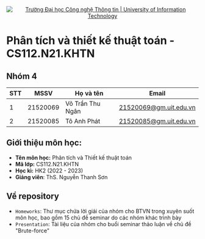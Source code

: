 <p align="center">
  <a href="https://www.uit.edu.vn/" title="Trường Đại học Công nghệ Thông tin" style="border: none;">
    <img src="https://i.imgur.com/WmMnSRt.png" alt="Trường Đại học Công nghệ Thông tin | University of Information Technology">
  </a>
</p>

# Phân tích và thiết kế thuật toán - CS112.N21.KHTN

## Nhóm 4

|**STT**|**MSSV**|  **Họ và tên**  |       **Email**      |
|-------|--------|-----------------|----------------------|
|   1   |21520069|Võ Trần Thu Ngân|21520069@gm.uit.edu.vn|
|   2   |21520085|   Tô Anh Phát   |21520085@gm.uit.edu.vn|

## Giới thiệu môn học:

* **Tên môn học:** Phân tích và Thiết kế thuật toán
* **Mã lớp:** CS112.N21.KHTN
* **Học kì:** HK2 (2022 - 2023)
* **Giảng viên**: ThS. Nguyễn Thanh Sơn

## Về repository

* ``Homeworks``: Thư mục chứa lời giải của nhóm cho BTVN trong xuyên suốt môn học, bao gồm 15 chủ đề seminar do các nhóm khác trình bày
* ``Presentation``: Tài liệu của nhóm cho buổi seminar thảo luận về chủ đề "Brute-force"



